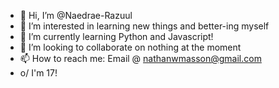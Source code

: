 - 👋 Hi, I’m @Naedrae-Razuul
- 👀 I’m interested in learning new things and better-ing myself
- 🌱 I’m currently learning Python and Javascript!
- 💞️ I’m looking to collaborate on nothing at the moment
- 📫 How to reach me: Email @ nathanwmasson@gmail.com
- o/ I'm 17!

